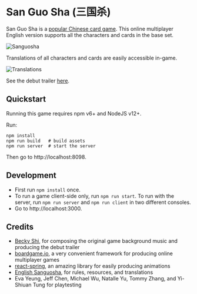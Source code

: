 # San Guo Sha (三国杀)

San Guo Sha is a [popular Chinese card game](https://en.wikipedia.org/wiki/Legends_of_the_Three_Kingdoms). This online multiplayer English version supports all the characters and cards in the base set.

![Sanguosha](docs/sanguosha.gif)

Translations of all characters and cards are easily accessible in-game.

![Translations](docs/translations.gif)

See the debut trailer [here](https://kevinychen.github.io/sanguosha).

## Quickstart

Running this game requires npm v6+ and NodeJS v12+.

Run:

    npm install
    npm run build   # build assets
    npm run server  # start the server

Then go to http://localhost:8098.

## Development

- First run `npm install` once.
- To run a game client-side only, run `npm run start`. To run with the server, run `npm run server` and `npm run client` in two different consoles.
- Go to http://localhost:3000.

## Credits

- [Becky Shi](https://shenlab.stanford.edu/people/rebecca-shi), for composing the original game background music and producing the debut trailer
- [boardgame.io](https://boardgame.io/), a very convenient framework for producing online multiplayer games
- [react-spring](https://www.react-spring.io/), an amazing library for easily producing animations
- [English Sanguosha](http://www.englishsanguosha.com/), for rules, resources, and translations
- Eva Yeung, Jeff Chen, Michael Wu, Natalle Yu, Tommy Zhang, and Yi-Shiuan Tung for playtesting

